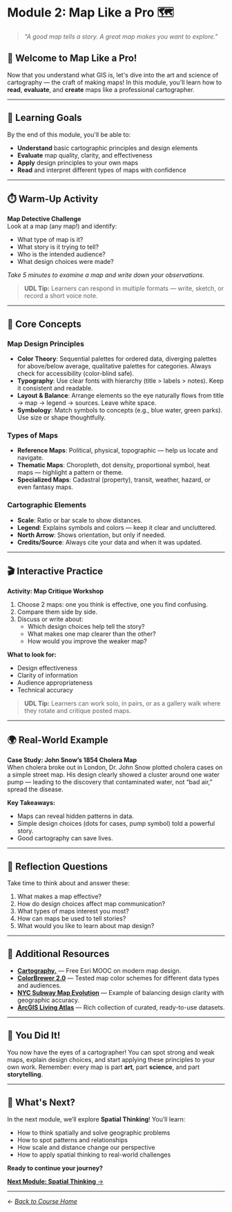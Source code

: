 # Module 2: Map Like a Pro 🗺️

> *"A good map tells a story. A great map makes you want to explore."*

## 🚀 Welcome to Map Like a Pro!

Now that you understand what GIS is, let's dive into the art and science of cartography — the craft of making maps! In this module, you'll learn how to **read**, **evaluate**, and **create** maps like a professional cartographer.

---

## 🎯 Learning Goals

By the end of this module, you'll be able to:

- **Understand** basic cartographic principles and design elements  
- **Evaluate** map quality, clarity, and effectiveness  
- **Apply** design principles to your own maps  
- **Read** and interpret different types of maps with confidence  

---

## ⏱️ Warm-Up Activity

**Map Detective Challenge**  
Look at a map (any map!) and identify:
- What type of map is it?  
- What story is it trying to tell?  
- Who is the intended audience?  
- What design choices were made?  

*Take 5 minutes to examine a map and write down your observations.*  

> **UDL Tip:** Learners can respond in multiple formats — write, sketch, or record a short voice note.

---

## 🧠 Core Concepts

### Map Design Principles
- **Color Theory**: Sequential palettes for ordered data, diverging palettes for above/below average, qualitative palettes for categories. Always check for accessibility (color-blind safe).  
- **Typography**: Use clear fonts with hierarchy (title > labels > notes). Keep it consistent and readable.  
- **Layout & Balance**: Arrange elements so the eye naturally flows from title → map → legend → sources. Leave white space.  
- **Symbology**: Match symbols to concepts (e.g., blue water, green parks). Use size or shape thoughtfully.  

### Types of Maps
- **Reference Maps**: Political, physical, topographic — help us locate and navigate.  
- **Thematic Maps**: Choropleth, dot density, proportional symbol, heat maps — highlight a pattern or theme.  
- **Specialized Maps**: Cadastral (property), transit, weather, hazard, or even fantasy maps.  

### Cartographic Elements
- **Scale**: Ratio or bar scale to show distances.  
- **Legend**: Explains symbols and colors — keep it clear and uncluttered.  
- **North Arrow**: Shows orientation, but only if needed.  
- **Credits/Source**: Always cite your data and when it was updated.  

---

## 🎬 Interactive Practice

**Activity: Map Critique Workshop**

1. Choose 2 maps: one you think is effective, one you find confusing.  
2. Compare them side by side.  
3. Discuss or write about:  
   - Which design choices help tell the story?  
   - What makes one map clearer than the other?  
   - How would you improve the weaker map?  

**What to look for:**  
- Design effectiveness  
- Clarity of information  
- Audience appropriateness  
- Technical accuracy  

> **UDL Tip:** Learners can work solo, in pairs, or as a gallery walk where they rotate and critique posted maps.

---

## 🌍 Real-World Example

**Case Study: John Snow’s 1854 Cholera Map**  
When cholera broke out in London, Dr. John Snow plotted cholera cases on a simple street map. His design clearly showed a cluster around one water pump — leading to the discovery that contaminated water, not “bad air,” spread the disease.  

**Key Takeaways:**  
- Maps can reveal hidden patterns in data.  
- Simple design choices (dots for cases, pump symbol) told a powerful story.  
- Good cartography can save lives.  

---

## 📝 Reflection Questions

Take time to think about and answer these:

1. What makes a map effective?  
2. How do design choices affect map communication?  
3. What types of maps interest you most?  
4. How can maps be used to tell stories?  
5. What would you like to learn about map design?  

---

## 🔗 Additional Resources

- **[Cartography.](https://www.esri.com/training/catalog/57630437851d31e02a43eea3/cartography/)** — Free Esri MOOC on modern map design.  
- **[ColorBrewer 2.0](https://colorbrewer2.org/)** — Tested map color schemes for different data types and audiences.  
- **[NYC Subway Map Evolution](https://www.nytimes.com/interactive/2020/08/07/nyregion/nyc-subway-map.html)** — Example of balancing design clarity with geographic accuracy.  
- **[ArcGIS Living Atlas](https://livingatlas.arcgis.com/)** — Rich collection of curated, ready-to-use datasets.  

---

## 🎉 You Did It!

You now have the eyes of a cartographer! You can spot strong and weak maps, explain design choices, and start applying these principles to your own work. Remember: every map is part **art**, part **science**, and part **storytelling**.  

---

## 🚀 What's Next?

In the next module, we’ll explore **Spatial Thinking**! You’ll learn:  
- How to think spatially and solve geographic problems  
- How to spot patterns and relationships  
- How scale and distance change our perspective  
- How to apply spatial thinking to real-world challenges  

**Ready to continue your journey?**

[**Next Module: Spatial Thinking** →](../03-spatial-thinking/README.md)

---

*← [Back to Course Home](../README.md)* 
